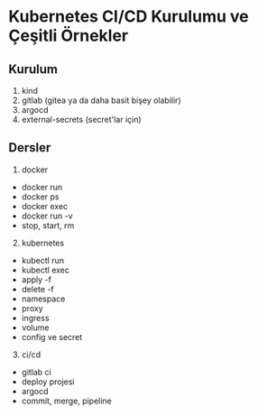 # Kubernetes CI/CD Kurulumu ve Çeşitli Örnekler

## Kurulum

1. kind
2. gitlab (gitea ya da daha basit bişey olabilir)
3. argocd
4. external-secrets (secret'lar için)

## Dersler

1. docker
  - docker run
  - docker ps
  - docker exec
  - docker run -v
  - stop, start, rm
2. kubernetes
  - kubectl run
  - kubectl exec
  - apply -f
  - delete -f
  - namespace
  - proxy
  - ingress
  - volume
  - config ve secret
3. ci/cd
  - gitlab ci
  - deploy projesi
  - argocd
  - commit, merge, pipeline
